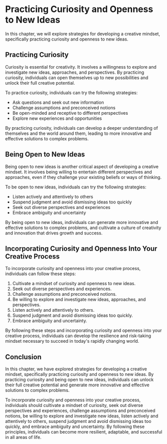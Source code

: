 Practicing Curiosity and Openness to New Ideas
=======================================================================================================

In this chapter, we will explore strategies for developing a creative mindset, specifically practicing curiosity and openness to new ideas.

Practicing Curiosity
--------------------

Curiosity is essential for creativity. It involves a willingness to explore and investigate new ideas, approaches, and perspectives. By practicing curiosity, individuals can open themselves up to new possibilities and unlock their full creative potential.

To practice curiosity, individuals can try the following strategies:

* Ask questions and seek out new information
* Challenge assumptions and preconceived notions
* Be open-minded and receptive to different perspectives
* Explore new experiences and opportunities

By practicing curiosity, individuals can develop a deeper understanding of themselves and the world around them, leading to more innovative and effective solutions to complex problems.

Being Open to New Ideas
-----------------------

Being open to new ideas is another critical aspect of developing a creative mindset. It involves being willing to entertain different perspectives and approaches, even if they challenge your existing beliefs or ways of thinking.

To be open to new ideas, individuals can try the following strategies:

* Listen actively and attentively to others
* Suspend judgment and avoid dismissing ideas too quickly
* Seek out diverse perspectives and experiences
* Embrace ambiguity and uncertainty

By being open to new ideas, individuals can generate more innovative and effective solutions to complex problems, and cultivate a culture of creativity and innovation that drives growth and success.

Incorporating Curiosity and Openness Into Your Creative Process
---------------------------------------------------------------

To incorporate curiosity and openness into your creative process, individuals can follow these steps:

1. Cultivate a mindset of curiosity and openness to new ideas.
2. Seek out diverse perspectives and experiences.
3. Challenge assumptions and preconceived notions.
4. Be willing to explore and investigate new ideas, approaches, and perspectives.
5. Listen actively and attentively to others.
6. Suspend judgment and avoid dismissing ideas too quickly.
7. Embrace ambiguity and uncertainty.

By following these steps and incorporating curiosity and openness into your creative process, individuals can develop the resilience and risk-taking mindset necessary to succeed in today's rapidly changing world.

Conclusion
----------

In this chapter, we have explored strategies for developing a creative mindset, specifically practicing curiosity and openness to new ideas. By practicing curiosity and being open to new ideas, individuals can unlock their full creative potential and generate more innovative and effective solutions to complex problems.

To incorporate curiosity and openness into your creative process, individuals should cultivate a mindset of curiosity, seek out diverse perspectives and experiences, challenge assumptions and preconceived notions, be willing to explore and investigate new ideas, listen actively and attentively to others, suspend judgment and avoid dismissing ideas too quickly, and embrace ambiguity and uncertainty. By following these principles, individuals can become more resilient, adaptable, and successful in all areas of life.
